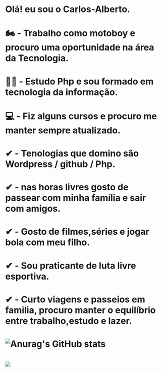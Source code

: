 #  Olá! eu sou o Carlos-Alberto. 
# 
#
# 🏍 -  Trabalho como motoboy e procuro uma oportunidade na área da Tecnologia.
# 
# 👨‍💻 - Estudo Php e sou formado em tecnologia da informação.
# 
# 💻 - Fiz alguns cursos e procuro me manter sempre atualizado.
# 
# ✔  - Tenologias que domino são Wordpress / github / Php. 
#   
#
# ✔  - nas horas livres gosto de passear com minha família e sair com amigos.
#
# ✔  - Gosto de filmes,séries e jogar bola com meu filho.
#
# ✔  - Sou praticante de luta livre esportiva. 
# 
# ✔  - Curto viagens e passeios em familia, procuro manter o equilíbrio entre trabalho,estudo e lazer.
#
# 
# ![Anurag's GitHub stats](https://github-readme-stats.vercel.app/api?username=carlos-37&show_icons=true&theme=tokyonight)
# 
# 
# <a href="https://www.linkedin.com/in/carlos-alberto-junior-5a521621a/" target="_blank"><img src="https://img.shields.io/badge/-LinkedIn-%230077B5?style=for-the-badge&logo=linkedin&logoColor=white" target="_blank"></a> 
#
#
#
#
